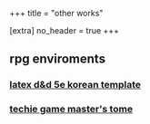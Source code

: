 +++
title = "other works"

[extra]
no_header = true
+++

## rpg enviroments

### <a href="https://github.com/ShoyuVanilla/DND-5e-LaTeX-Template-Korean" target="_blank">latex d&d 5e korean template</a>



### <a href="https://ttgt.shoyuvanilla.net" target="_blank">techie game master's tome</a>

